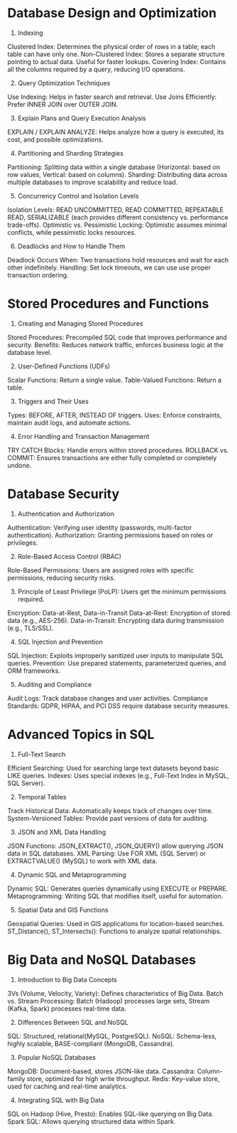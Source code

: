 # Database Design and Optimization
 1) Indexing

Clustered Index: Determines the physical order of rows in a table; each table can have only one.
Non-Clustered Index: Stores a separate structure pointing to actual data. Useful for faster lookups.
Covering Index: Contains all the columns required by a query, reducing I/O operations.

2) Query Optimization Techniques

Use Indexing: Helps in faster search and retrieval.
Use Joins Efficiently: Prefer INNER JOIN over OUTER JOIN.

3) Explain Plans and Query Execution Analysis

EXPLAIN / EXPLAIN ANALYZE: Helps analyze how a query is executed, its cost, and possible optimizations.

4) Partitioning and Sharding Strategies

Partitioning: Splitting data within a single database (Horizontal: based on row values, Vertical: based on columns).
Sharding: Distributing data across multiple databases to improve scalability and reduce load.

5) Concurrency Control and Isolation Levels

Isolation Levels: READ UNCOMMITTED, READ COMMITTED, REPEATABLE READ, SERIALIZABLE (each provides different consistency vs. performance trade-offs).
Optimistic vs. Pessimistic Locking: Optimistic assumes minimal conflicts, while pessimistic locks resources.

6) Deadlocks and How to Handle Them

Deadlock Occurs When: Two transactions hold resources and wait for each other indefinitely.
Handling: Set lock timeouts,  we can use use proper transaction ordering.

# Stored Procedures and Functions

1) Creating and Managing Stored Procedures

Stored Procedures: Precompiled SQL code that improves performance and security.
Benefits: Reduces network traffic, enforces business logic at the database level.

2) User-Defined Functions (UDFs)

Scalar Functions: Return a single value.
Table-Valued Functions: Return a table.

3) Triggers and Their Uses

Types: BEFORE, AFTER, INSTEAD OF triggers.
Uses: Enforce constraints, maintain audit logs, and automate actions.

4) Error Handling and Transaction Management

TRY CATCH Blocks: Handle errors within stored procedures.
ROLLBACK vs. COMMIT: Ensures transactions are either fully completed or completely undone.

# Database Security

1) Authentication and Authorization

Authentication: Verifying user identity (passwords, multi-factor authentication).
Authorization: Granting permissions based on roles or privileges.

2) Role-Based Access Control (RBAC)

Role-Based Permissions: Users are assigned roles with specific permissions, reducing security risks.

3) Principle of Least Privilege (PoLP): Users get the minimum permissions required.

Encryption: Data-at-Rest, Data-in-Transit
Data-at-Rest: Encryption of stored data (e.g., AES-256).
Data-in-Transit: Encrypting data during transmission (e.g., TLS/SSL).

4) SQL Injection and Prevention

SQL Injection: Exploits improperly sanitized user inputs to manipulate SQL queries.
Prevention: Use prepared statements, parameterized queries, and ORM frameworks.

5) Auditing and Compliance

Audit Logs: Track database changes and user activities.
Compliance Standards: GDPR, HIPAA, and PCI DSS require database security measures.

# Advanced Topics in SQL

1) Full-Text Search

Efficient Searching: Used for searching large text datasets beyond basic LIKE queries.
Indexes: Uses special indexes (e.g., Full-Text Index in MySQL, SQL Server).

2) Temporal Tables

Track Historical Data: Automatically keeps track of changes over time.
System-Versioned Tables: Provide past versions of data for auditing.

3) JSON and XML Data Handling

JSON Functions: JSON_EXTRACT(), JSON_QUERY() allow querying JSON data in SQL databases.
XML Parsing: Use FOR XML (SQL Server) or EXTRACTVALUE() (MySQL) to work with XML data.

4) Dynamic SQL and Metaprogramming

Dynamic SQL: Generates queries dynamically using EXECUTE or PREPARE.
Metaprogramming: Writing SQL that modifies itself, useful for automation.

5) Spatial Data and GIS Functions

Geospatial Queries: Used in GIS applications for location-based searches.
ST_Distance(), ST_Intersects(): Functions to analyze spatial relationships.

# Big Data and NoSQL Databases

1) Introduction to Big Data Concepts

3Vs (Volume, Velocity, Variety): Defines characteristics of Big Data.
Batch vs. Stream Processing: Batch (Hadoop) processes large sets, Stream (Kafka, Spark) processes real-time data.

2) Differences Between SQL and NoSQL

SQL: Structured, relational(MySQL, PostgreSQL).
NoSQL: Schema-less, highly scalable, BASE-compliant (MongoDB, Cassandra).

3) Popular NoSQL Databases

MongoDB: Document-based, stores JSON-like data.
Cassandra: Column-family store, optimized for high write throughput.
Redis: Key-value store, used for caching and real-time analytics.

4) Integrating SQL with Big Data

SQL on Hadoop (Hive, Presto): Enables SQL-like querying on Big Data.
Spark SQL: Allows querying structured data within  Spark.

